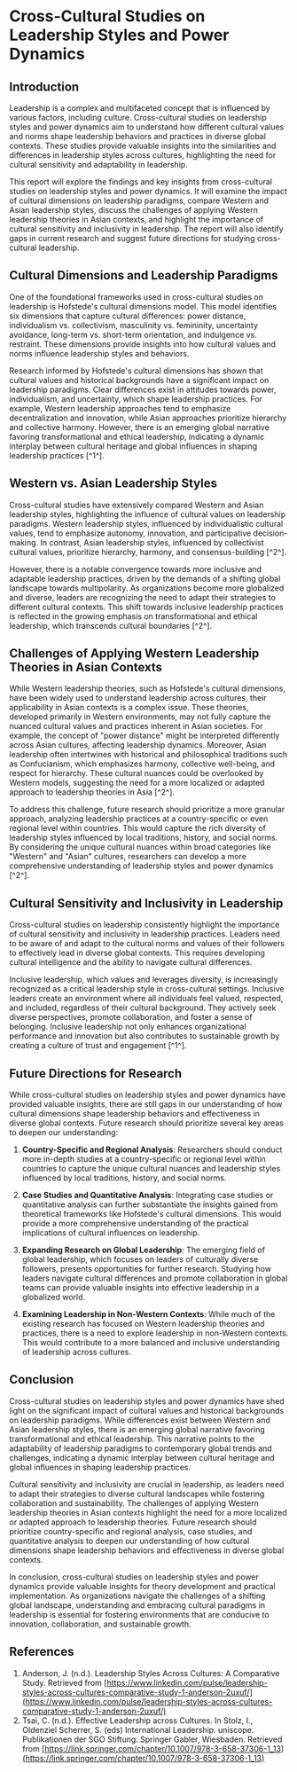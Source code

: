 # Cross-Cultural Studies on Leadership Styles and Power Dynamics

## Introduction

Leadership is a complex and multifaceted concept that is influenced by various factors, including culture. Cross-cultural studies on leadership styles and power dynamics aim to understand how different cultural values and norms shape leadership behaviors and practices in diverse global contexts. These studies provide valuable insights into the similarities and differences in leadership styles across cultures, highlighting the need for cultural sensitivity and adaptability in leadership.

This report will explore the findings and key insights from cross-cultural studies on leadership styles and power dynamics. It will examine the impact of cultural dimensions on leadership paradigms, compare Western and Asian leadership styles, discuss the challenges of applying Western leadership theories in Asian contexts, and highlight the importance of cultural sensitivity and inclusivity in leadership. The report will also identify gaps in current research and suggest future directions for studying cross-cultural leadership.

## Cultural Dimensions and Leadership Paradigms

One of the foundational frameworks used in cross-cultural studies on leadership is Hofstede's cultural dimensions model. This model identifies six dimensions that capture cultural differences: power distance, individualism vs. collectivism, masculinity vs. femininity, uncertainty avoidance, long-term vs. short-term orientation, and indulgence vs. restraint. These dimensions provide insights into how cultural values and norms influence leadership styles and behaviors.

Research informed by Hofstede's cultural dimensions has shown that cultural values and historical backgrounds have a significant impact on leadership paradigms. Clear differences exist in attitudes towards power, individualism, and uncertainty, which shape leadership practices. For example, Western leadership approaches tend to emphasize decentralization and innovation, while Asian approaches prioritize hierarchy and collective harmony. However, there is an emerging global narrative favoring transformational and ethical leadership, indicating a dynamic interplay between cultural heritage and global influences in shaping leadership practices [^1^].

## Western vs. Asian Leadership Styles

Cross-cultural studies have extensively compared Western and Asian leadership styles, highlighting the influence of cultural values on leadership paradigms. Western leadership styles, influenced by individualistic cultural values, tend to emphasize autonomy, innovation, and participative decision-making. In contrast, Asian leadership styles, influenced by collectivist cultural values, prioritize hierarchy, harmony, and consensus-building [^2^].

However, there is a notable convergence towards more inclusive and adaptable leadership practices, driven by the demands of a shifting global landscape towards multipolarity. As organizations become more globalized and diverse, leaders are recognizing the need to adapt their strategies to different cultural contexts. This shift towards inclusive leadership practices is reflected in the growing emphasis on transformational and ethical leadership, which transcends cultural boundaries [^2^].

## Challenges of Applying Western Leadership Theories in Asian Contexts

While Western leadership theories, such as Hofstede's cultural dimensions, have been widely used to understand leadership across cultures, their applicability in Asian contexts is a complex issue. These theories, developed primarily in Western environments, may not fully capture the nuanced cultural values and practices inherent in Asian societies. For example, the concept of "power distance" might be interpreted differently across Asian cultures, affecting leadership dynamics. Moreover, Asian leadership often intertwines with historical and philosophical traditions such as Confucianism, which emphasizes harmony, collective well-being, and respect for hierarchy. These cultural nuances could be overlooked by Western models, suggesting the need for a more localized or adapted approach to leadership theories in Asia [^2^].

To address this challenge, future research should prioritize a more granular approach, analyzing leadership practices at a country-specific or even regional level within countries. This would capture the rich diversity of leadership styles influenced by local traditions, history, and social norms. By considering the unique cultural nuances within broad categories like "Western" and "Asian" cultures, researchers can develop a more comprehensive understanding of leadership styles and power dynamics [^2^].

## Cultural Sensitivity and Inclusivity in Leadership

Cross-cultural studies on leadership consistently highlight the importance of cultural sensitivity and inclusivity in leadership practices. Leaders need to be aware of and adapt to the cultural norms and values of their followers to effectively lead in diverse global contexts. This requires developing cultural intelligence and the ability to navigate cultural differences.

Inclusive leadership, which values and leverages diversity, is increasingly recognized as a critical leadership style in cross-cultural settings. Inclusive leaders create an environment where all individuals feel valued, respected, and included, regardless of their cultural background. They actively seek diverse perspectives, promote collaboration, and foster a sense of belonging. Inclusive leadership not only enhances organizational performance and innovation but also contributes to sustainable growth by creating a culture of trust and engagement [^1^].

## Future Directions for Research

While cross-cultural studies on leadership styles and power dynamics have provided valuable insights, there are still gaps in our understanding of how cultural dimensions shape leadership behaviors and effectiveness in diverse global contexts. Future research should prioritize several key areas to deepen our understanding:

1. **Country-Specific and Regional Analysis**: Researchers should conduct more in-depth studies at a country-specific or regional level within countries to capture the unique cultural nuances and leadership styles influenced by local traditions, history, and social norms.

2. **Case Studies and Quantitative Analysis**: Integrating case studies or quantitative analysis can further substantiate the insights gained from theoretical frameworks like Hofstede's cultural dimensions. This would provide a more comprehensive understanding of the practical implications of cultural influences on leadership.

3. **Expanding Research on Global Leadership**: The emerging field of global leadership, which focuses on leaders of culturally diverse followers, presents opportunities for further research. Studying how leaders navigate cultural differences and promote collaboration in global teams can provide valuable insights into effective leadership in a globalized world.

4. **Examining Leadership in Non-Western Contexts**: While much of the existing research has focused on Western leadership theories and practices, there is a need to explore leadership in non-Western contexts. This would contribute to a more balanced and inclusive understanding of leadership across cultures.

## Conclusion

Cross-cultural studies on leadership styles and power dynamics have shed light on the significant impact of cultural values and historical backgrounds on leadership paradigms. While differences exist between Western and Asian leadership styles, there is an emerging global narrative favoring transformational and ethical leadership. This narrative points to the adaptability of leadership paradigms to contemporary global trends and challenges, indicating a dynamic interplay between cultural heritage and global influences in shaping leadership practices.

Cultural sensitivity and inclusivity are crucial in leadership, as leaders need to adapt their strategies to diverse cultural landscapes while fostering collaboration and sustainability. The challenges of applying Western leadership theories in Asian contexts highlight the need for a more localized or adapted approach to leadership theories. Future research should prioritize country-specific and regional analysis, case studies, and quantitative analysis to deepen our understanding of how cultural dimensions shape leadership behaviors and effectiveness in diverse global contexts.

In conclusion, cross-cultural studies on leadership styles and power dynamics provide valuable insights for theory development and practical implementation. As organizations navigate the challenges of a shifting global landscape, understanding and embracing cultural paradigms in leadership is essential for fostering environments that are conducive to innovation, collaboration, and sustainable growth.

## References

1. Anderson, J. (n.d.). Leadership Styles Across Cultures: A Comparative Study. Retrieved from [https://www.linkedin.com/pulse/leadership-styles-across-cultures-comparative-study-1-anderson-2uxuf/](https://www.linkedin.com/pulse/leadership-styles-across-cultures-comparative-study-1-anderson-2uxuf/)
2. Tsai, C. (n.d.). Effective Leadership across Cultures. In Stolz, I., Oldenziel Scherrer, S. (eds) International Leadership. uniscope. Publikationen der SGO Stiftung. Springer Gabler, Wiesbaden. Retrieved from [https://link.springer.com/chapter/10.1007/978-3-658-37306-1_13](https://link.springer.com/chapter/10.1007/978-3-658-37306-1_13)
